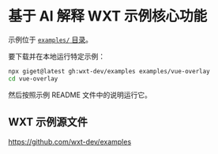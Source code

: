 # 基于 AI 解释 WXT 示例核心功能

示例位于 [`examples/` 目录](./examples)。

要下载并在本地运行特定示例：

```sh
npx giget@latest gh:wxt-dev/examples examples/vue-overlay
cd vue-overlay
```

然后按照示例 README 文件中的说明运行它。

## WXT 示例源文件

https://github.com/wxt-dev/examples
